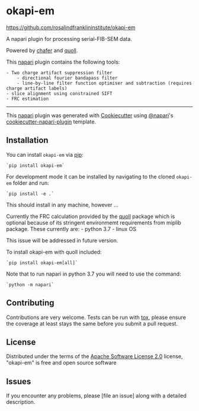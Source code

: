 # okapi-em

https://github.com/rosalindfranklininstitute/okapi-em

<!--
[![License](https://img.shields.io/pypi/l/okapi-em.svg?color=green)](https://github.com/rosalindfranklininstitute/okapi-em/raw/main/LICENSE)
[![PyPI](https://img.shields.io/pypi/v/okapi-em.svg?color=green)](https://pypi.org/project/okapi-em)
[![Python Version](https://img.shields.io/pypi/pyversions/okapi-em.svg?color=green)](https://python.org)
[![tests](https://github.com/perdigao1/okapi-em/workflows/tests/badge.svg)](https://github.com/rosalindfranklininstitute/okapi-em/actions)
[![codecov](https://codecov.io/gh/perdigao1/okapi-em/branch/main/graph/badge.svg)](https://codecov.io/gh/rosalindfranklininstitute/okapi-em)
[![napari hub](https://img.shields.io/endpoint?url=https://api.napari-hub.org/shields/okapi-em)](https://napari-hub.org/plugins/okapi-em)
-->

A napari plugin for processing serial-FIB-SEM data.

Powered by [chafer] and [quoll].

This [napari] plugin contains the following tools:

    - Two charge artifact suppression filter
        - directional fourier bandapass filter
        - line-by-line filter function optimiser and subtraction (requires charge artifact labels)
    - slice alignment using constrained SIFT
    - FRC estimation

----------------------------------

This [napari] plugin was generated with [Cookiecutter] using [@napari]'s [cookiecutter-napari-plugin] template.

<!--
Don't miss the full getting started guide to set up your new package:
https://github.com/napari/cookiecutter-napari-plugin#getting-started

and review the napari docs for plugin developers:
https://napari.org/plugins/stable/index.html
-->

## Installation

You can install `okapi-em` via [pip]:

    `pip install okapi-em`

For development mode it can be installed by navigating to the cloned `okapi-em` folder and run:

    `pip install -e .`

This should install in any machine, however ...

Currently the FRC calculation provided by the [quoll] package which is optional because
of its stringent environmemt requirements from miplib package. These currently are:
    - python 3.7
    - linux OS

This issue will be addressed in future version.


To install okapi-em with quoll included:
    
    `pip install okapi-em[all]`

Note that to run napari in python 3.7 you will need to use the command:

    `python -m napari`



## Contributing

Contributions are very welcome. Tests can be run with [tox], please ensure
the coverage at least stays the same before you submit a pull request.

## License

Distributed under the terms of the [Apache Software License 2.0] license,
"okapi-em" is free and open source software

## Issues

If you encounter any problems, please [file an issue] along with a detailed description.

[quoll]: https://github.com/rosalindfranklininstitute/quoll
[chafer]: https://github.com/rosalindfranklininstitute/chafer
[napari]: https://github.com/napari/napari
[Cookiecutter]: https://github.com/audreyr/cookiecutter
[@napari]: https://github.com/napari
[MIT]: http://opensource.org/licenses/MIT
[BSD-3]: http://opensource.org/licenses/BSD-3-Clause
[GNU GPL v3.0]: http://www.gnu.org/licenses/gpl-3.0.txt
[GNU LGPL v3.0]: http://www.gnu.org/licenses/lgpl-3.0.txt
[Apache Software License 2.0]: http://www.apache.org/licenses/LICENSE-2.0
[Mozilla Public License 2.0]: https://www.mozilla.org/media/MPL/2.0/index.txt
[cookiecutter-napari-plugin]: https://github.com/napari/cookiecutter-napari-plugin


[tox]: https://tox.readthedocs.io/en/latest/
[pip]: https://pypi.org/project/pip/
[PyPI]: https://pypi.org/
